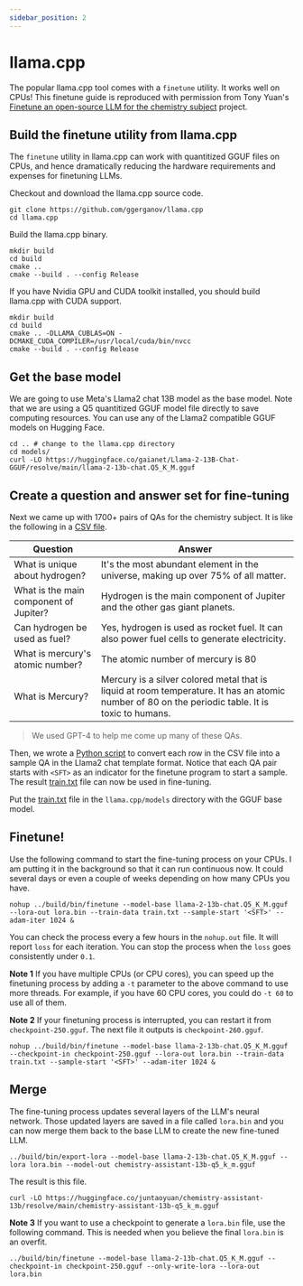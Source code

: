 ```yaml
---
sidebar_position: 2
---
```


# llama.cpp

The popular llama.cpp tool comes with a `finetune` utility. It works well on CPUs! This finetune guide is reproduced with 
permission from Tony Yuan's [Finetune an open-source LLM for the chemistry subject](https://github.com/YuanTony/chemistry-assistant/tree/main/fine-tune-model) project.

## Build the finetune utility from llama.cpp

The `finetune` utility in llama.cpp can work with quantitized GGUF files on CPUs, and hence dramatically reducing the hardware requirements and expenses for finetuning LLMs.

Checkout and download the llama.cpp source code.

```
git clone https://github.com/ggerganov/llama.cpp
cd llama.cpp
```

Build the llama.cpp binary.

```
mkdir build
cd build
cmake ..
cmake --build . --config Release
```

If you have Nvidia GPU and CUDA toolkit installed, you should build llama.cpp with CUDA support.

```
mkdir build
cd build
cmake .. -DLLAMA_CUBLAS=ON -DCMAKE_CUDA_COMPILER=/usr/local/cuda/bin/nvcc
cmake --build . --config Release
```

## Get the base model

We are going to use Meta's Llama2 chat 13B model as the base model. Note that we are using a Q5 quantitized GGUF model file directly to save computing resources. You can use any of the Llama2 compatible GGUF models on Hugging Face.

```
cd .. # change to the llama.cpp directory
cd models/
curl -LO https://huggingface.co/gaianet/Llama-2-13B-Chat-GGUF/resolve/main/llama-2-13b-chat.Q5_K_M.gguf
```

## Create a question and answer set for fine-tuning

Next we came up with 1700+ pairs of QAs for the chemistry subject. It is like the following in a [CSV file](https://raw.githubusercontent.com/YuanTony/chemistry-assistant/main/fine-tune-model/train.csv).

Question | Answer
----- | -------
What is unique about hydrogen? | It's the most abundant element in the universe, making up over 75% of all matter.
What is the main component of Jupiter? | Hydrogen is the main component of Jupiter and the other gas giant planets.
Can hydrogen be used as fuel? | Yes, hydrogen is used as rocket fuel. It can also power fuel cells to generate electricity.
What is mercury's atomic number? | The atomic number of mercury is 80
What is Mercury? | Mercury is a silver colored metal that is liquid at room temperature. It has an atomic number of 80 on the periodic table. It is toxic to humans.

> We used GPT-4 to help me come up many of these QAs.

Then, we wrote a [Python script](https://raw.githubusercontent.com/YuanTony/chemistry-assistant/main/fine-tune-model/convert.py) to convert each row in the CSV file into a sample QA in the Llama2 chat template format. Notice that each QA pair starts with `<SFT>` as an indicator for the finetune program to start a sample. The result [train.txt](https://raw.githubusercontent.com/YuanTony/chemistry-assistant/main/fine-tune-model/train.txt) file can now be used in fine-tuning.

Put the [train.txt](https://raw.githubusercontent.com/YuanTony/chemistry-assistant/main/fine-tune-model/train.txt) file in the `llama.cpp/models` directory with the GGUF base model.

## Finetune!

Use the following command to start the fine-tuning process on your CPUs. I am putting it in the background so that it can run continuous now.
It could several days or even a couple of weeks depending on how many CPUs you have.

```
nohup ../build/bin/finetune --model-base llama-2-13b-chat.Q5_K_M.gguf --lora-out lora.bin --train-data train.txt --sample-start '<SFT>' --adam-iter 1024 &
```

You can check the process every a few hours in the `nohup.out` file. It will report `loss` for each iteration. You can stop the process when the `loss` goes consistently under `0.1`.

**Note 1** If you have multiple CPUs (or CPU cores), you can speed up the finetuning process by adding a `-t` parameter to the above command to use more threads. For example, if you have 60 CPU cores, you could do `-t 60` to use all of them.

**Note 2** If your finetuning process is interrupted, you can restart it from `checkpoint-250.gguf`. The next file it outputs is `checkpoint-260.gguf`.

```
nohup ../build/bin/finetune --model-base llama-2-13b-chat.Q5_K_M.gguf --checkpoint-in checkpoint-250.gguf --lora-out lora.bin --train-data train.txt --sample-start '<SFT>' --adam-iter 1024 &
```

## Merge

The fine-tuning process updates several layers of the LLM's neural network. Those updated layers are saved in a file called `lora.bin` and you can now merge them back to the base LLM to create the new fine-tuned LLM.

```
../build/bin/export-lora --model-base llama-2-13b-chat.Q5_K_M.gguf --lora lora.bin --model-out chemistry-assistant-13b-q5_k_m.gguf
```

The result is this file.

```
curl -LO https://huggingface.co/juntaoyuan/chemistry-assistant-13b/resolve/main/chemistry-assistant-13b-q5_k_m.gguf
```

**Note 3** If you want to use a checkpoint to generate a `lora.bin` file, use the following command. This is needed when you believe the final `lora.bin` is an overfit.

```
../build/bin/finetune --model-base llama-2-13b-chat.Q5_K_M.gguf --checkpoint-in checkpoint-250.gguf --only-write-lora --lora-out lora.bin
```

